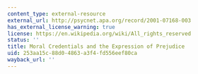 ```yaml
---
content_type: external-resource
external_url: http://psycnet.apa.org/record/2001-07168-003
has_external_license_warning: true
license: https://en.wikipedia.org/wiki/All_rights_reserved
status: ''
title: Moral Credentials and the Expression of Prejudice
uid: 253aa15c-88d0-4863-a3f4-fd556eef80ca
wayback_url: ''
---
```

